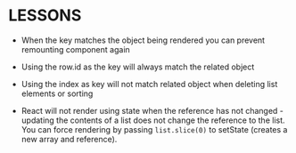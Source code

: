 # LESSONS

- When the key matches the object being rendered you can prevent remounting component again

- Using the row.id as the key will always match the related object

- Using the index as key will not match related object when deleting list elements or sorting

- React will not render using state when the reference has not changed - updating the
  contents of a list does not change the reference to the list. You can force rendering
  by passing `list.slice(0)` to setState (creates a new array and reference).

